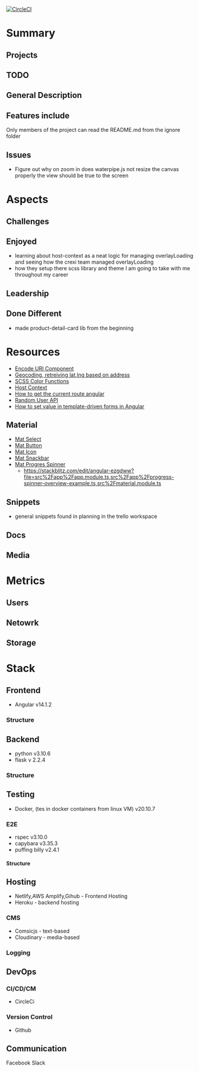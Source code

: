 [![CircleCI](https://circleci.com/gh/WindMillCode/WindMillCodeSite.svg?style=svg)](<LINK>)


# Summary

## Projects

## TODO

## General Description

## Features include 
Only members of the project can read the README.md from the ignore folder

## Issues
* Figure out why on zoom in does waterpipe.js not resize the canvas properly the view should be true to the screen

# Aspects

## Challenges

## Enjoyed
* learning about host-context as a neat logic for managing overlayLoading and seeing how the crexi team managed overlayLoading
* how they setup there scss library and theme I am going to take with me throughout my career

## Leadership

## Done Different
* made product-detail-card lib from the beginning 




# Resources
* [Encode URI Component](https://stackoverflow.com/a/332888)
* [Geocoding, retreiving lat,lng based on address](https://developers.google.com/maps/documentation/geocoding/requests-geocoding)
* [SCSS Color Functions](https://www.w3schools.com/sass/sass_functions_color.php)
* [Host Context](https://blog.angular-university.io/angular-host-context/)
* [How to get the current route angular](https://www.tektutorialshub.com/angular/how-to-get-the-current-route-or-url-in-angular/)
* [Random User API](https://randomuser.me/documentation#howto)
* [How to set value in template-driven forms in Angular](https://www.tektutorialshub.com/angular/how-to-set-value-in-template-driven-forms-in-angular/)


## Material
* [Mat Select](https://material.angular.io/components/select/examples)
* [Mat Button](https://material.angular.io/components/button/api)
* [Mat Icon](https://www.developer.com/languages/javascript/using-material-font-icons-in-your-angular-11-projects/)
* [Mat Snackbar](https://material.angular.io/components/snack-bar)
* [Mat Progres Spinner](https://material.angular.io/components/progress-spinner/overview)
  * https://stackblitz.com/edit/angular-ezgdww?file=src%2Fapp%2Fapp.module.ts,src%2Fapp%2Fprogress-spinner-overview-example.ts,src%2Fmaterial.module.ts


## Snippets
* general snippets found in planning in the trello workspace

## Docs

## Media 
<!-- bunch of links -->


# Metrics

## Users

## Netowrk

## Storage


# Stack 

## Frontend
* Angular v14.1.2
### Structure


## Backend
* python v3.10.6
* flask v 2.2.4

### Structure



## Testing
* Docker, (tes in docker containers from linux VM) v20.10.7

### E2E
* rspec    v3.10.0
* capybara v3.35.3
* puffing billy v2.4.1

#### Structure


## Hosting
* Netlify,AWS Amplify,Gihub - Frontend Hosting
* Heroku - backend hosting

### CMS
* Comsicjs - text-based
* Cloudinary - media-based



### Logging

## DevOps

### CI/CD/CM
* CircleCi

### Version Control
* Github

## Communication
Facebook 
Slack















